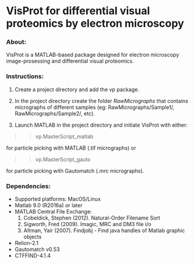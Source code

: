 # VisProt for differential visual proteomics by electron microscopy

### About:
VisProt is a MATLAB-based package designed for electron microscopy image-prosessing and differential visual proteomics.

### Instructions:
1. Create a project directory and add the <i>vp</i> package. 

2. In the project directory create the folder <i>RawMicrographs</i>  that contains micrographs of different samples (eg: RawMicrographs/Sample1/, RawMicrographs/Sample2/, etc). 

2. Launch MATLAB in the project directory and initiate VisProt with either:
>> vp.MasterScript_matlab 

for particle picking with MATLAB (.tif micrographs) or

>> vp.MasterScript_gauto

for particle picking with Gautomatch (.mrc micrographs).

### Dependencies:
<ul>
<li>Supported platforms: MacOS/Linux</li>
<li>Matlab 9.0 (R2016a) or later</li>
<li>MATLAB Central File Exchange:
  <ol>
  <li>Cobeldick, Stephen (2012). Natural-Order Filename Sort</li>
  <li>Sigworth, Fred (2009). Imagic, MRC and DM3 file i/o</li>
  <li>Altman, Yair (2007). Findjobj - Find java handles of Matlab graphic objects</li>
  </ol></li>
<li>Relion-2.1</li>
<li>Gautomatch v0.53</li>
<li>CTFFIND-4.1.4 </li>
</ul>
